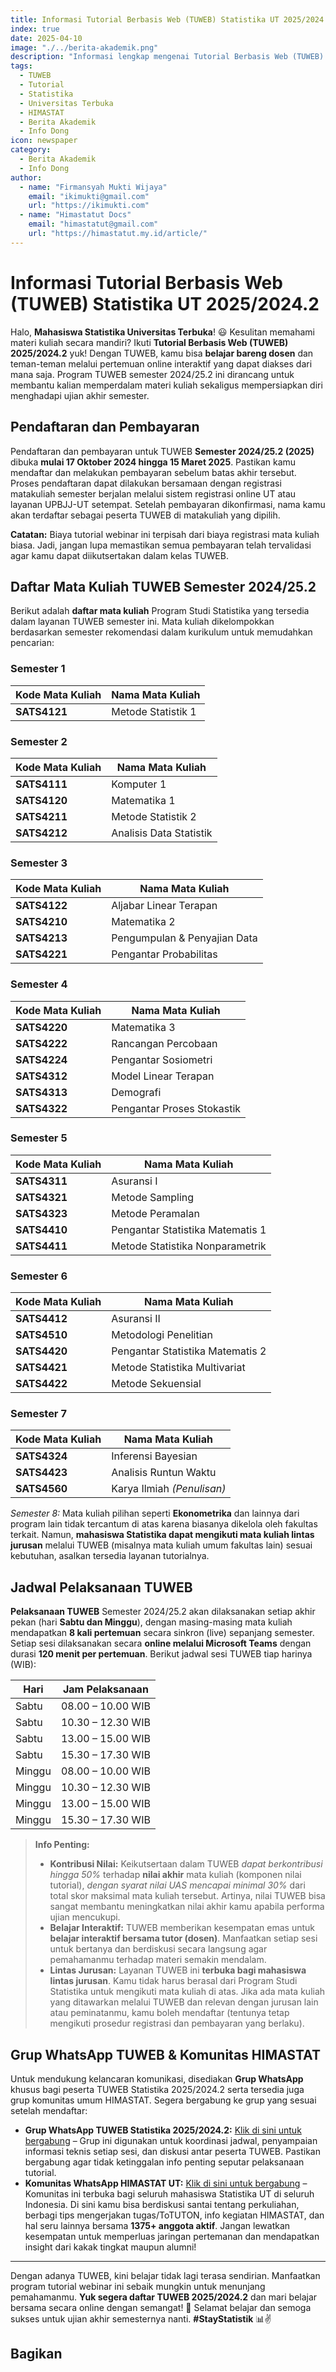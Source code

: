 ```yaml
---
title: Informasi Tutorial Berbasis Web (TUWEB) Statistika UT 2025/2024.2
index: true
date: 2025-04-10
image: "./../berita-akademik.png"
description: "Informasi lengkap mengenai Tutorial Berbasis Web (TUWEB) untuk mahasiswa Program Studi Statistika Universitas Terbuka tahun 2025/2024.2."
tags:
  - TUWEB
  - Tutorial
  - Statistika
  - Universitas Terbuka
  - HIMASTAT
  - Berita Akademik
  - Info Dong
icon: newspaper
category:
  - Berita Akademik
  - Info Dong
author:
  - name: "Firmansyah Mukti Wijaya"
    email: "ikimukti@gmail.com"
    url: "https://ikimukti.com"
  - name: "Himastatut Docs"
    email: "himastatut@gmail.com"
    url: "https://himastatut.my.id/article/"
---
```


# Informasi Tutorial Berbasis Web (TUWEB) Statistika UT 2025/2024.2

Halo, **Mahasiswa Statistika Universitas Terbuka**! 😃 Kesulitan memahami materi kuliah secara mandiri? Ikuti **Tutorial Berbasis Web (TUWEB) 2025/2024.2** yuk! Dengan TUWEB, kamu bisa **belajar bareng dosen** dan teman-teman melalui pertemuan online interaktif yang dapat diakses dari mana saja. Program TUWEB semester 2024/25.2 ini dirancang untuk membantu kalian memperdalam materi kuliah sekaligus mempersiapkan diri menghadapi ujian akhir semester.

## Pendaftaran dan Pembayaran

Pendaftaran dan pembayaran untuk TUWEB **Semester 2024/25.2 (2025)** dibuka **mulai 17 Oktober 2024 hingga 15 Maret 2025**. Pastikan kamu mendaftar dan melakukan pembayaran sebelum batas akhir tersebut. Proses pendaftaran dapat dilakukan bersamaan dengan registrasi matakuliah semester berjalan melalui sistem registrasi online UT atau layanan UPBJJ-UT setempat. Setelah pembayaran dikonfirmasi, nama kamu akan terdaftar sebagai peserta TUWEB di matakuliah yang dipilih.

**Catatan:** Biaya tutorial webinar ini terpisah dari biaya registrasi mata kuliah biasa. Jadi, jangan lupa memastikan semua pembayaran telah tervalidasi agar kamu dapat diikutsertakan dalam kelas TUWEB.

## Daftar Mata Kuliah TUWEB Semester 2024/25.2

Berikut adalah **daftar mata kuliah** Program Studi Statistika yang tersedia dalam layanan TUWEB semester ini. Mata kuliah dikelompokkan berdasarkan semester rekomendasi dalam kurikulum untuk memudahkan pencarian:

### Semester 1
| Kode Mata Kuliah | Nama Mata Kuliah        |
| ---------------- | ----------------------- |
| **SATS4121**     | Metode Statistik 1      |

### Semester 2
| Kode Mata Kuliah | Nama Mata Kuliah        |
| ---------------- | ----------------------- |
| **SATS4111**     | Komputer 1              |
| **SATS4120**     | Matematika 1            |
| **SATS4211**     | Metode Statistik 2      |
| **SATS4212**     | Analisis Data Statistik |

### Semester 3
| Kode Mata Kuliah | Nama Mata Kuliah                 |
| ---------------- | -------------------------------- |
| **SATS4122**     | Aljabar Linear Terapan           |
| **SATS4210**     | Matematika 2                     |
| **SATS4213**     | Pengumpulan & Penyajian Data     |
| **SATS4221**     | Pengantar Probabilitas           |

### Semester 4
| Kode Mata Kuliah | Nama Mata Kuliah                 |
| ---------------- | -------------------------------- |
| **SATS4220**     | Matematika 3                     |
| **SATS4222**     | Rancangan Percobaan              |
| **SATS4224**     | Pengantar Sosiometri             |
| **SATS4312**     | Model Linear Terapan             |
| **SATS4313**     | Demografi                        |
| **SATS4322**     | Pengantar Proses Stokastik       |

### Semester 5
| Kode Mata Kuliah | Nama Mata Kuliah                       |
| ---------------- | -------------------------------------- |
| **SATS4311**     | Asuransi I                             |
| **SATS4321**     | Metode Sampling                        |
| **SATS4323**     | Metode Peramalan                       |
| **SATS4410**     | Pengantar Statistika Matematis 1       |
| **SATS4411**     | Metode Statistika Nonparametrik        |

### Semester 6
| Kode Mata Kuliah | Nama Mata Kuliah                       |
| ---------------- | -------------------------------------- |
| **SATS4412**     | Asuransi II                            |
| **SATS4510**     | Metodologi Penelitian                  |
| **SATS4420**     | Pengantar Statistika Matematis 2       |
| **SATS4421**     | Metode Statistika Multivariat          |
| **SATS4422**     | Metode Sekuensial                      |

### Semester 7
| Kode Mata Kuliah | Nama Mata Kuliah             |
| ---------------- | ---------------------------- |
| **SATS4324**     | Inferensi Bayesian           |
| **SATS4423**     | Analisis Runtun Waktu        |
| **SATS4560**     | Karya Ilmiah *(Penulisan)*   |

*Semester 8:* Mata kuliah pilihan seperti **Ekonometrika** dan lainnya dari program lain tidak tercantum di atas karena biasanya dikelola oleh fakultas terkait. Namun, **mahasiswa Statistika dapat mengikuti mata kuliah lintas jurusan** melalui TUWEB (misalnya mata kuliah umum fakultas lain) sesuai kebutuhan, asalkan tersedia layanan tutorialnya.

## Jadwal Pelaksanaan TUWEB

**Pelaksanaan TUWEB** Semester 2024/25.2 akan dilaksanakan setiap akhir pekan (hari **Sabtu dan Minggu**), dengan masing-masing mata kuliah mendapatkan **8 kali pertemuan** secara sinkron (live) sepanjang semester. Setiap sesi dilaksanakan secara **online melalui Microsoft Teams** dengan durasi **120 menit per pertemuan**. Berikut jadwal sesi TUWEB tiap harinya (WIB):

| Hari    | Jam Pelaksanaan        |
| ------- | ---------------------- |
| Sabtu   | 08.00 – 10.00 WIB      |
| Sabtu   | 10.30 – 12.30 WIB      |
| Sabtu   | 13.00 – 15.00 WIB      |
| Sabtu   | 15.30 – 17.30 WIB      |
| Minggu  | 08.00 – 10.00 WIB      |
| Minggu  | 10.30 – 12.30 WIB      |
| Minggu  | 13.00 – 15.00 WIB      |
| Minggu  | 15.30 – 17.30 WIB      |

> **Info Penting:**
> - **Kontribusi Nilai:** Keikutsertaan dalam TUWEB *dapat berkontribusi hingga 50%* terhadap **nilai akhir** mata kuliah (komponen nilai tutorial), *dengan syarat nilai UAS mencapai minimal 30%* dari total skor maksimal mata kuliah tersebut. Artinya, nilai TUWEB bisa sangat membantu meningkatkan nilai akhir kamu apabila performa ujian mencukupi.
> - **Belajar Interaktif:** TUWEB memberikan kesempatan emas untuk **belajar interaktif bersama tutor (dosen)**. Manfaatkan setiap sesi untuk bertanya dan berdiskusi secara langsung agar pemahamanmu terhadap materi semakin mendalam.
> - **Lintas Jurusan:** Layanan TUWEB ini **terbuka bagi mahasiswa lintas jurusan**. Kamu tidak harus berasal dari Program Studi Statistika untuk mengikuti mata kuliah di atas. Jika ada mata kuliah yang ditawarkan melalui TUWEB dan relevan dengan jurusan lain atau peminatanmu, kamu boleh mendaftar (tentunya tetap mengikuti prosedur registrasi dan pembayaran yang berlaku).

## Grup WhatsApp TUWEB & Komunitas HIMASTAT

Untuk mendukung kelancaran komunikasi, disediakan **Grup WhatsApp** khusus bagi peserta TUWEB Statistika 2025/2024.2 serta tersedia juga grup komunitas umum HIMASTAT. Segera bergabung ke grup yang sesuai setelah mendaftar:

- **Grup WhatsApp TUWEB Statistika 2025/2024.2:** [Klik di sini untuk bergabung](http://s.id/WAG_HimastatUT) – Grup ini digunakan untuk koordinasi jadwal, penyampaian informasi teknis setiap sesi, dan diskusi antar peserta TUWEB. Pastikan bergabung agar tidak ketinggalan info penting seputar pelaksanaan tutorial.
- **Komunitas WhatsApp HIMASTAT UT:** [Klik di sini untuk bergabung](https://chat.whatsapp.com/HLT9mlwDF6987pavHdCBXK) – Komunitas ini terbuka bagi seluruh mahasiswa Statistika UT di seluruh Indonesia. Di sini kamu bisa berdiskusi santai tentang perkuliahan, berbagi tips mengerjakan tugas/ToTUTON, info kegiatan HIMASTAT, dan hal seru lainnya bersama **1375+ anggota aktif**. Jangan lewatkan kesempatan untuk memperluas jaringan pertemanan dan mendapatkan insight dari kakak tingkat maupun alumni!

---

Dengan adanya TUWEB, kini belajar tidak lagi terasa sendirian. Manfaatkan program tutorial webinar ini sebaik mungkin untuk menunjang pemahamanmu. **Yuk segera daftar TUWEB 2025/2024.2** dan mari belajar bersama secara online dengan semangat! 🎉 Selamat belajar dan semoga sukses untuk ujian akhir semesternya nanti. **#StayStatistik** 📊✌️


## Bagikan
<Share colorful />
<GitContributors />
<GitChangelog />